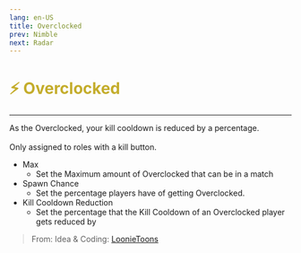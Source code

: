 ```yaml
---
lang: en-US
title: Overclocked
prev: Nimble
next: Radar
---
```


# <font color=#c4ad2c>⚡ <b>Overclocked</b></font> <Badge text="Helpful" type="tip" vertical="middle"/>
---

As the Overclocked, your kill cooldown is reduced by a percentage.<br><br>
Only assigned to roles with a kill button.
* Max
  * Set the Maximum amount of Overclocked that can be in a match
* Spawn Chance
  * Set the percentage players have of getting Overclocked.
* Kill Cooldown Reduction
  * Set the percentage that the Kill Cooldown of an Overclocked player gets reduced by

> From: Idea & Coding: [LoonieToons](https://github.com/Loonie-Toons/)